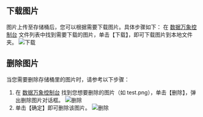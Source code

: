 ## 下载图片
图片上传至存储桶后，您可以根据需要下载图片。具体步骤如下：
在 [数据万象控制台](https://console.cloud.tencent.com/ci) 文件列表中找到需要下载的图片，单击【下载】，即可下载图片到本地文件夹。
![下载](https://main.qcloudimg.com/raw/407653ac58cd90ab65577b45b1cbc5d0.png)

## 删除图片
当您需要删除存储桶里的图片时，请参考以下步骤：
1. 在 [数据万象控制台](https://console.cloud.tencent.com/ci) 找到您想要删除的图片（如 test.png），单击【删除】，弹出删除图片对话框。
![删除](https://main.qcloudimg.com/raw/7821161cac7a27fad1d953aca2846c52.png)
2. 单击【确定】即可删除该图片。
![删除](https://main.qcloudimg.com/raw/722f293a246e99bad9f60c35cdb65e81.png)
